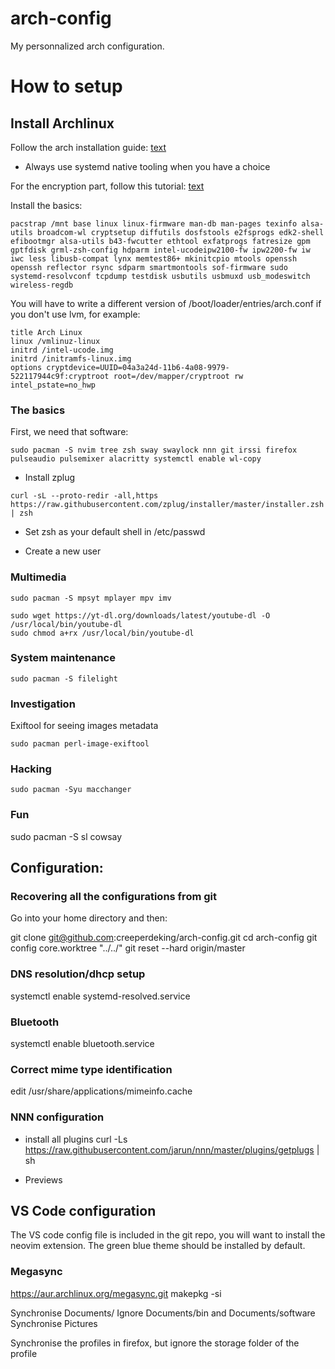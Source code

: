 # arch-config
My personnalized arch configuration.

# How to setup

## Install Archlinux

Follow the arch installation guide:
[text](https://wiki.archlinux.org/title/Installation_guide)
- Always use systemd native tooling when you have a choice

For the encryption part, follow this tutorial:
[text](https://blog.deimos.fr/2020/03/29/arch-linux-install-with-uefi-and-encrypted-disk/)


Install the basics:
```
pacstrap /mnt base linux linux-firmware man-db man-pages texinfo alsa-utils broadcom-wl cryptsetup diffutils dosfstools e2fsprogs edk2-shell efibootmgr alsa-utils b43-fwcutter ethtool exfatprogs fatresize gpm gptfdisk grml-zsh-config hdparm intel-ucodeipw2100-fw ipw2200-fw iw iwc less libusb-compat lynx memtest86+ mkinitcpio mtools openssh openssh reflector rsync sdparm smartmontools sof-firmware sudo systemd-resolvconf tcpdump testdisk usbutils usbmuxd usb_modeswitch wireless-regdb
```

You will have to write a different version of /boot/loader/entries/arch.conf if you don't use lvm, for example:
```
title Arch Linux
linux /vmlinuz-linux
initrd /intel-ucode.img
initrd /initramfs-linux.img
options cryptdevice=UUID=04a3a24d-11b6-4a08-9979-522117944c9f:cryptroot root=/dev/mapper/cryptroot rw intel_pstate=no_hwp
```


### The basics

First, we need that software:

```
sudo pacman -S nvim tree zsh sway swaylock nnn git irssi firefox pulseaudio pulsemixer alacritty systemctl enable wl-copy
```

- Install zplug
```
curl -sL --proto-redir -all,https https://raw.githubusercontent.com/zplug/installer/master/installer.zsh | zsh
```

- Set zsh as your default shell in /etc/passwd

- Create a new user

### Multimedia

```
sudo pacman -S mpsyt mplayer mpv imv

sudo wget https://yt-dl.org/downloads/latest/youtube-dl -O /usr/local/bin/youtube-dl
sudo chmod a+rx /usr/local/bin/youtube-dl
```

### System maintenance

```
sudo pacman -S filelight
```

### Investigation

Exiftool for seeing images metadata
```
sudo pacman perl-image-exiftool
```

### Hacking

```
sudo pacman -Syu macchanger
```

### Fun
sudo pacman -S sl cowsay




## Configuration:

### Recovering all the configurations from git

Go into your home directory and then:

git clone git@github.com:creeperdeking/arch-config.git
cd arch-config
git config core.worktree "../../"
git reset --hard origin/master

### DNS resolution/dhcp setup

systemctl enable systemd-resolved.service

### Bluetooth

systemctl enable bluetooth.service

### Correct mime type identification

edit /usr/share/applications/mimeinfo.cache

### NNN configuration

- install all plugins
curl -Ls https://raw.githubusercontent.com/jarun/nnn/master/plugins/getplugs | sh

- Previews


## VS Code configuration

The VS code config file is included in the git repo, you will want to install
the neovim extension. The green blue theme should be installed by default.

### Megasync

https://aur.archlinux.org/megasync.git
makepkg -si

Synchronise Documents/
Ignore Documents/bin and Documents/software
Synchronise Pictures

Synchronise the profiles in firefox, but ignore the storage folder of the profile

